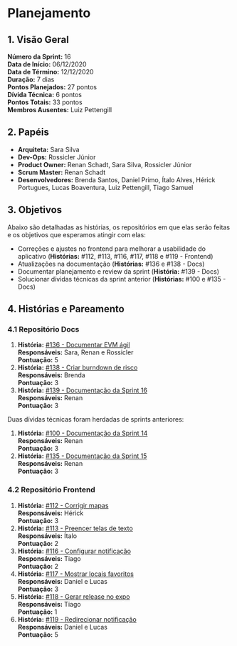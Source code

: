 # Planejamento

## 1. Visão Geral
**Número da Sprint:** 16                   
**Data de Início:** 06/12/2020  
**Data de Término:** 12/12/2020   
**Duração:** 7 dias  
**Pontos Planejados:** 27 pontos  
**Dívida Técnica:** 6 pontos  
**Pontos Totais:** 33 pontos  
**Membros Ausentes:** Luiz Pettengill         

## 2. Papéis
* **Arquiteta:** Sara Silva
* **Dev-Ops:** Rossicler Júnior 
* **Product Owner:** Renan Schadt, Sara Silva, Rossicler Júnior
* **Scrum Master:** Renan Schadt
* **Desenvolvedores:** Brenda Santos, Daniel Primo, Ítalo Alves, Hérick Portugues, Lucas Boaventura, Luiz Pettengill, Tiago Samuel

## 3. Objetivos
Abaixo são detalhadas as histórias, os repositórios em que elas serão feitas e os objetivos que esperamos atingir com elas:

* Correções e ajustes no frontend para melhorar a usabilidade do aplicativo (**Histórias:** #112, #113, #116, #117, #118 e #119 - Frontend)
* Atualizações na documentação (**Histórias:** #136 e #138 - Docs)
* Documentar planejamento e review da sprint (**História:** #139 - Docs)
* Solucionar dívidas técnicas da sprint anterior (**Histórias:** #100 e #135 - Docs)

## 4. Histórias e Pareamento

### 4.1 Repositório Docs 
1. **História:** [#136 - Documentar EVM ágil](https://github.com/fga-eps-mds/2020.1-stay-safe-docs/issues/136)    
**Responsáveis:** Sara, Renan e Rossicler        
**Pontuação:** 5      
2. **História:** [#138 - Criar burndown de risco](https://github.com/fga-eps-mds/2020.1-stay-safe-docs/issues/138)    
**Responsáveis:** Brenda         
**Pontuação:** 3       
3. **História:** [#139 - Documentação da Sprint 16](https://github.com/fga-eps-mds/2020.1-stay-safe-docs/issues/139)    
**Responsáveis:** Renan     
**Pontuação:** 3    
 
Duas dívidas técnicas foram herdadas de sprints anteriores:  
1. **História:** [#100 - Documentação da Sprint 14](https://github.com/fga-eps-mds/2020.1-stay-safe-docs/issues/100)    
**Responsáveis:** Renan     
**Pontuação:** 3   
2. **História:** [#135 - Documentação da Sprint 15](https://github.com/fga-eps-mds/2020.1-stay-safe-docs/issues/135)    
**Responsáveis:** Renan     
**Pontuação:** 3   
   

### 4.2 Repositório Frontend
1. **História:** [#112 - Corrigir mapas](https://github.com/fga-eps-mds/2020.1-stay-safe-front-end/issues/112)    
**Responsáveis:** Hérick            
**Pontuação:** 3            
2. **História:** [#113 - Preencer telas de texto](https://github.com/fga-eps-mds/2020.1-stay-safe-front-end/issues/113)    
**Responsáveis:** Ítalo           
**Pontuação:** 2              
3. **História:** [#116 - Configurar notificação](https://github.com/fga-eps-mds/2020.1-stay-safe-front-end/issues/116)    
**Responsáveis:** Tiago            
**Pontuação:** 2            
4. **História:** [#117 - Mostrar locais favoritos](https://github.com/fga-eps-mds/2020.1-stay-safe-front-end/issues/117)    
**Responsáveis:** Daniel e Lucas          
**Pontuação:** 3            
5. **História:** [#118 - Gerar release no expo](https://github.com/fga-eps-mds/2020.1-stay-safe-front-end/issues/118)    
**Responsáveis:** Tiago            
**Pontuação:** 1         
6. **História:** [#119 - Redirecionar notificação](https://github.com/fga-eps-mds/2020.1-stay-safe-front-end/issues/119)    
**Responsáveis:** Daniel e Lucas          
**Pontuação:** 5        